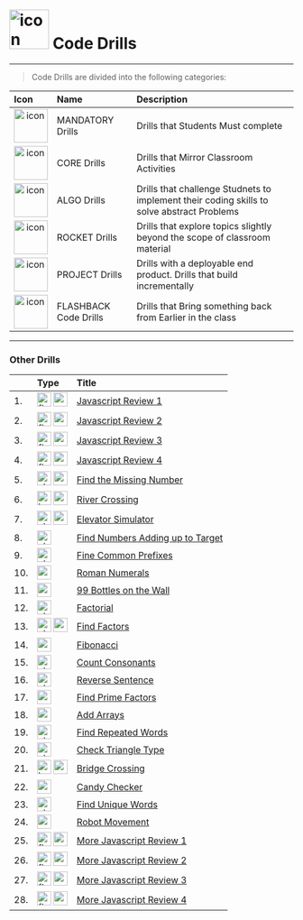 <h1><img src="../../00-admin-resources/assets/images/brownfield.jpg" alt="icon" width="70"> 
Code Drills</h1>

<hr> 

> Code Drills are divided into the following categories: 

| Icon | Name | Description |
|:--|:--|:--|
| <div style="text-align:center"><img src="../../00-admin-resources/assets/images/mandatory.jpg" alt="icon" width="60"></div>  | MANDATORY Drills  | Drills that Students Must complete |
|  <div style="text-align:center"><img src="../../00-admin-resources/assets/images/core.jpg" alt="icon" width="60"></div> | CORE Drills   | Drills that Mirror Classroom Activities |
|  <div style="text-align:center"><img src="../../00-admin-resources/assets/images/algorithms.jpg" alt="icon" width="60"></div> | ALGO Drills  | Drills that challenge Studnets to implement their coding skills to solve abstract Problems |
| <div style="text-align:center"><img src="../../00-admin-resources/assets/images/rocket.jpg" alt="icon" width="60"></div>  | ROCKET Drills  | Drills that explore topics slightly beyond the scope of classroom material  |
| <div style="text-align:center"><img src="../../00-admin-resources/assets/images/project.jpg" alt="icon" width="60"></div> | PROJECT Drills  | Drills with a deployable end product. Drills that build incrementally |
|  <div style="text-align:center"><img src="../../00-admin-resources/assets/images/flashback.jpg" alt="icon" width="60"></div> | FLASHBACK Code Drills  | Drills that Bring something back from Earlier in the class  |

<hr> 

### Other Drills
|&nbsp;| Type | Title |
|:-- | :-- | :--|
| 1. | <img src="../../00-admin-resources/assets/images/flashback.jpg" alt="flashback" width="25"> <img src="../../00-admin-resources/assets/images/mandatory.jpg" alt="mandatory" width="25"> | [Javascript Review 1](./01-flash-js-review-1) |
| 2. | <img src="../../00-admin-resources/assets/images/flashback.jpg" alt="flashback" width="25"> <img src="../../00-admin-resources/assets/images/mandatory.jpg" alt="mandatory" width="25"> | [Javascript Review 2](./02-flash-js-review-2) |
| 3. | <img src="../../00-admin-resources/assets/images/flashback.jpg" alt="flashback" width="25"> <img src="../../00-admin-resources/assets/images/mandatory.jpg" alt="mandatory" width="25"> | [Javascript Review 3](./03-flash-js-review-3) |
| 4. | <img src="../../00-admin-resources/assets/images/flashback.jpg" alt="flashback" width="25"> <img src="../../00-admin-resources/assets/images/mandatory.jpg" alt="mandatory" width="25"> | [Javascript Review 4](./04-flash-js-review-4) |
| 5. | <img src="../../00-admin-resources/assets/images/algorithms.jpg" alt="algorithms" width="25"> <img src="../../00-admin-resources/assets/images/mandatory.jpg" alt="mandatory" width="25"> | [Find the Missing Number](./05-algo-missing-number) |
| 6. | <img src="../../00-admin-resources/assets/images/brain.jpg" alt="brainteaser" width="25"> <img src="../../00-admin-resources/assets/images/mandatory.jpg" alt="mandatory" width="25"> | [River Crossing](./06-brain-river-crossing) |
| 7. | <img src="../../00-admin-resources/assets/images/algorithms.jpg" alt="algorithms" width="25"> <img src="../../00-admin-resources/assets/images/mandatory.jpg" alt="mandatory" width="25"> | [Elevator Simulator](./07-algo-elevator) |
| 8. | <img src="../../00-admin-resources/assets/images/algorithms.jpg" alt="algorithms" width="25"> | [Find Numbers Adding up to Target](./08-algo-array-sums) |
| 9. | <img src="../../00-admin-resources/assets/images/algorithms.jpg" alt="algorithms" width="25"> | [Fine Common Prefixes](./09-algo-common-chars) |
| 10. | <img src="../../00-admin-resources/assets/images/rocket.jpg" alt="rocket" width="25"> | [Roman Numerals](./10-rock-roman-numerals) |
| 11. | <img src="../../00-admin-resources/assets/images/project.jpg" alt="project" width="25"> | [99 Bottles on the Wall](./11-proj-99-bottles) |
| 12. | <img src="../../00-admin-resources/assets/images/algorithms.jpg" alt="algorithms" width="25"> | [Factorial](./12-algo-factorial) |
| 13. | <img src="../../00-admin-resources/assets/images/algorithms.jpg" alt="algorithms" width="25"> <img src="../../00-admin-resources/assets/images/mandatory.jpg" alt="mandatory" width="25"> | [Find Factors](./13-algo-factors) |
| 14. | <img src="../../00-admin-resources/assets/images/rocket.jpg" alt="rocket" width="25"> | [Fibonacci](./14-rock-fibonacci) |
| 15. | <img src="../../00-admin-resources/assets/images/algorithms.jpg" alt="algorithms" width="25"> | [Count Consonants](./15-algo-count-consonants) |
| 16. | <img src="../../00-admin-resources/assets/images/algorithms.jpg" alt="algorithms" width="25"> | [Reverse Sentence](./16-algo-reversing-sentence) |
| 17. | <img src="../../00-admin-resources/assets/images/rocket.jpg" alt="rocket" width="25"> | [Find Prime Factors](./17-rock-prime-factors) |
| 18. | <img src="../../00-admin-resources/assets/images/rocket.jpg" alt="rocket" width="25"> | [Add Arrays](./18-rock-array-combining) |
| 19. | <img src="../../00-admin-resources/assets/images/algorithms.jpg" alt="algorithms" width="25"> | [Find Repeated Words](./19-algo-repeated-strings) |
| 20. | <img src="../../00-admin-resources/assets/images/algorithms.jpg" alt="algorithms" width="25"> | [Check Triangle Type](./20-algo-triangle-checker) |
| 21. | <img src="../../00-admin-resources/assets/images/brain.jpg" alt="brainteaser" width="25"> <img src="../../00-admin-resources/assets/images/mandatory.jpg" alt="mandatory" width="25"> | [Bridge Crossing](./21-brain-bridge-crossing) |
| 22. | <img src="../../00-admin-resources/assets/images/rocket.jpg" alt="rocket" width="25"> | [Candy Checker](./22-rock-string-comparison) |
| 23. | <img src="../../00-admin-resources/assets/images/algorithms.jpg" alt="algorithms" width="25"> | [Find Unique Words](./23-algo-unique-words) |
| 24. | <img src="../../00-admin-resources/assets/images/rocket.jpg" alt="rocket" width="25"> | [Robot Movement](./24-rock-robot-movement) |
| 25. | <img src="../../00-admin-resources/assets/images/flashback.jpg" alt="flashback" width="25"> <img src="../../00-admin-resources/assets/images/mandatory.jpg" alt="mandatory" width="25"> | [More Javascript Review 1](./25-flash-js-review-5) |
| 26. | <img src="../../00-admin-resources/assets/images/flashback.jpg" alt="flashback" width="25"> <img src="../../00-admin-resources/assets/images/mandatory.jpg" alt="mandatory" width="25"> | [More Javascript Review 2](./26-flash-js-review-6) |
| 27. | <img src="../../00-admin-resources/assets/images/flashback.jpg" alt="flashback" width="25"> <img src="../../00-admin-resources/assets/images/mandatory.jpg" alt="mandatory" width="25"> | [More Javascript Review 3](./27-flash-js-review-7) |
| 28. | <img src="../../00-admin-resources/assets/images/flashback.jpg" alt="flashback" width="25"> <img src="../../00-admin-resources/assets/images/mandatory.jpg" alt="mandatory" width="25"> | [More Javascript Review 4](./28-flash-js-review-8) |